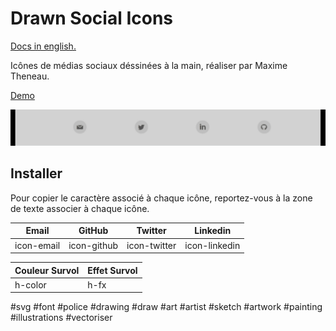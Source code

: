 # Drawn Social Icons

[Docs in english.](./README-ENG)

Icônes de médias sociaux déssinées à la main, réaliser par Maxime Theneau.

[Demo](https://maximethe.github.io/Drawn-Social-Icons/demo-files/demo.html )

![Icon Social Drawn  Theneau Maxime](/demo-files/demo.gif "Icon Social Drawn Theneau Maxime")

## Installer

Pour copier le caractère associé à chaque icône, reportez-vous à la zone de texte associer à chaque icône.

| Email | GitHub | Twitter | Linkedin |
|---|---|---|---|
| icon-email | icon-github | icon-twitter | icon-linkedin |

| Couleur Survol | Effet Survol |
|---|---|
| h-color | h-fx |

#svg #font #police #drawing #draw #art #artist #sketch #artwork #painting #illustrations #vectoriser
